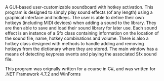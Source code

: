 A GUI-based user-customizable soundboard with hotkey activation. This program is designed to simply play sound effects (of any length) using a graphical interface and hotkeys. The user is able to define their own hotkeys (including MIDI devices) when adding a sound to the library. They are then able to save and load their sound library for later use. Each sound effect is an instance of a Sfx class containing information on the location of the sound file, name, hotkey combinations and volume. There is also a hotkey class designed with methods to handle adding and removing hotkeys from the dictionary where they are stored. The main window has a means of detecting keypress events and playing the associated Sfx sound file.

This program was orignally written for a course in C#, and was written for .NET Framework 4.7.2 and WinForms
